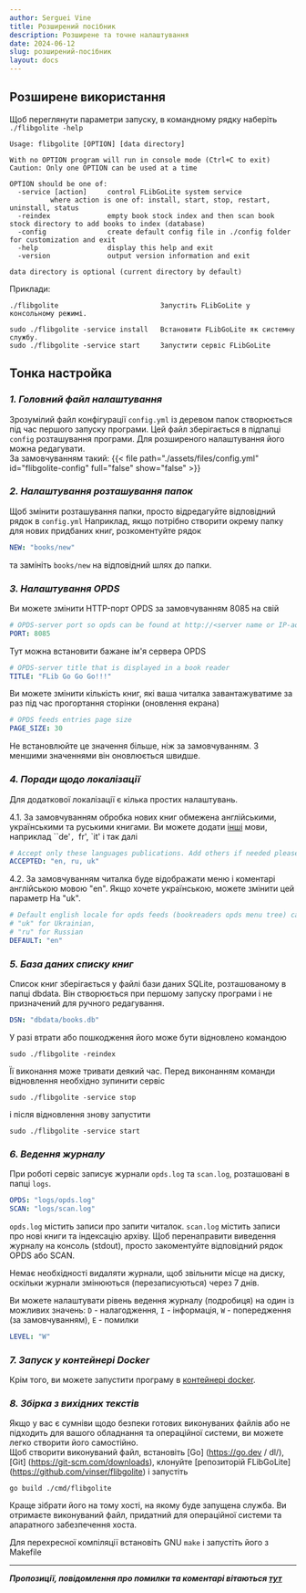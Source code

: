 ```yaml
---
author: Serguei Vine
title: Розширений посібник
description: Розширене та точне налаштування
date: 2024-06-12
slug: розширений-посібник
layout: docs
---
```


## Розширене використання
Щоб переглянути параметри запуску, в командному рядку наберіть `./flibgolite -help`
```console
Usage: flibgolite [OPTION] [data directory]

With no OPTION program will run in console mode (Ctrl+C to exit)
Caution: Only one OPTION can be used at a time

OPTION should be one of:
  -service [action]     control FLibGoLite system service
          where action is one of: install, start, stop, restart, uninstall, status 
  -reindex              empty book stock index and then scan book stock directory to add books to index (database)
  -config               create default config file in ./config folder for customization and exit
  -help                 display this help and exit
  -version              output version information and exit

data directory is optional (current directory by default)
```

Приклади:

```console
./flibgolite                         Запустіть FLibGoLite у консольному режимі.

sudo ./flibgolite -service install   Встановити FLibGoLite як системну службу.
sudo ./flibgolite -service start     Запустити сервіс FLibGoLite
```

## Тонка настройка

### _1. Головний файл налаштування_

Зрозумілий файл конфігурації `config.yml` із деревом папок створюється під час першого запуску програми. Цей файл зберігається в підпапці `config` розташування програми. Для розширеного налаштування його можна редагувати.  
За замовчуванням такий:
{{< file path="./assets/files/config.yml" id="flibgolite-config" full="false" show="false" >}}

### _2. Налаштування розташування папок_

Щоб змінити розташування папки, просто відредагуйте відповідний рядок в `config.yml`
Наприклад, якщо потрібно створити окрему папку для нових придбаних книг, розкоментуйте рядок
```yml
NEW: "books/new"
``` 
та замініть `books/new` на відповідний шлях до папки.

### _3. Налаштування OPDS_

Ви можете змінити HTTP-порт OPDS за замовчуванням 8085 на свій
```yml
# OPDS-server port so opds can be found at http://<server name or IP-address>:8085/opds
PORT: 8085
```
Тут можна встановити бажане ім'я сервера OPDS
```yml
# OPDS-server title that is displayed in a book reader
TITLE: "FLib Go Go Go!!!"
```
Ви можете змінити кількість книг, які ваша читалка завантажуватиме за раз під час прогортання сторінки (оновлення екрана)
```yml
# OPDS feeds entries page size
PAGE_SIZE: 30
```
Не встановлюйте це значення більше, ніж за замовчуванням. З меншими значеннями він оновлюється швидше.

### _4. Поради щодо локалізації_

Для додаткової локалізації є кілька простих налаштувань.

4.1. За замовчуванням обробка нових книг обмежена англійськими, українськими та руськими книгами. Ви можете додати [інші](https://en.wikipedia.org/wiki/IETF_language_tag) мови, наприклад ``de'`, `fr', `it' і так далі
```yml
# Accept only these languages publications. Add others if needed please.
ACCEPTED: "en, ru, uk"
```  

4.2. За замовчуванням читалка буде відображати меню і коментарі англійською мовою "en". Якщо хочете українською, можете змінити цей параметр На "uk".
```yml
# Default english locale for opds feeds (bookreaders opds menu tree) can be changed to:
# "uk" for Ukrainian, 
# "ru" for Russian 
DEFAULT: "en"
```

### _5. База даних списку книг_

Список книг зберігається у файлі бази даних SQLite, розташованому в папці dbdata. Він створюється при першому запуску програми і не призначений для ручного редагування.
```yml
DSN: "dbdata/books.db"
```
У разі втрати або пошкодження його може бути відновлено командою
```console
sudo ./flibgolite -reindex
```
Її виконання може тривати деякий час.
Перед виконанням команди відновлення необхідно зупинити сервіс
```console
sudo ./flibgolite -service stop
```
і після відновлення знову запустити
```console
sudo ./flibgolite -service start
```

### _6. Ведення журналу_

При роботі сервіс записує журнали `opds.log` та `scan.log`, розташовані в папці `logs`.

```yml
OPDS: "logs/opds.log"
SCAN: "logs/scan.log"
```
`opds.log` містить записи про запити читалок.
`scan.log` містить записи про нові книги та індексацію архіву.
Щоб перенаправити виведення журналу на консоль (stdout), просто закоментуйте відповідний рядок OPDS або SCAN.

Немає необхідності видаляти журнали, щоб звільнити місце на диску, оскільки журнали змінюються (перезаписуються) через 7 днів.

Ви можете налаштувати рівень ведення журналу (подробиця) на один із можливих значень: `D` - налагодження, `I` - інформація, `W` - попередження (за замовчуванням), `E` - помилки
```yml
LEVEL: "W"
```

### _7. Запуск у контейнері Docker_

Крім того, ви можете запустити програму в [контейнері docker](docs/docker.md).

### _8. Збірка з вихідних текстів_

Якщо у вас є сумніви щодо безпеки готових виконуваних файлів або не підходить для вашого обладнання та операційної системи, ви можете легко створити його самостійно.    
Щоб створити виконуваний файл, встановіть [Go] (https://go.dev / dl/), [Git] (https://git-scm.com/downloads), клонуйте [репозиторій FLibGoLite] (https://github.com/vinser/flibgolite) і запустіть
```консоль
go build ./cmd/flibgolite
```  
Краще зібрати його на тому хості, на якому буде запущена служба. Ви отримаєте виконуваний файл, придатний для операційної системи та апаратного забезпечення хоста.    
  
Для перехресної компіляції встановіть GNU `make` і запустіть його з Makefile

-------------------------------
___*Пропозиції, повідомлення про помилки та коментарі вітаються [тут](https://github.com/vincer/flibgolite/issues)*___
   

